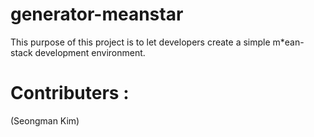 # generator-meanstar

This purpose of this project is to let developers create a simple m*ean-stack development environment.

# Contributers : 
(Seongman Kim)
